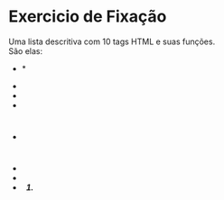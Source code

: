 # Exercicio de Fixação
Uma lista descritiva com 10 tags HTML e suas funções.  
São elas:
* __<p>__
*__<br>__
* __<b>__
* __<i>__
* __<a>__
* __<h1>__
* __<img>__
* __<l1>__
* __<ol>__
* __<ul>__